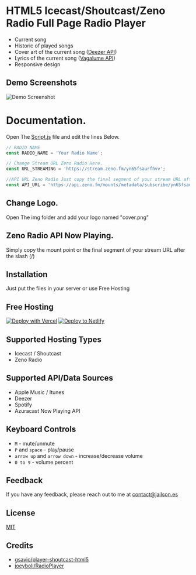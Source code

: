 
# HTML5 Icecast/Shoutcast/Zeno Radio Full Page Radio Player

* Current song
* Historic of played songs
* Cover art of the current song ([Deezer API](https://developers.deezer.com/login?redirect=/api))
* Lyrics of the current song ([Vagalume API](https://api.vagalume.com.br/docs/))
* Responsive design

## Demo Screenshots

![Demo Screenshot](https://i.imgur.com/QcbLFzn.jpg)

# Documentation.

Open The [Script.js](https://github.com/jailsonsb2/RadioPlayer-ZenoRadio/blob/main/js/script.js) file and edit the lines Below.

```javascript
// RADIO NAME
const RADIO_NAME = 'Your Radio Name';

// Change Stream URL Zeno Radio Here.
const URL_STREAMING = 'https://stream.zeno.fm/yn65fsaurfhvv';

//API URL Zeno Radio Just copy the final segment of your stream URL after the slash (/)
const API_URL = 'https://api.zeno.fm/mounts/metadata/subscribe/yn65fsaurfhvv'


 ```

 ## Change Logo.

 Open The img folder and add your logo named "cover.png"

 ## Zeno Radio API Now Playing.

 Simply copy the mount point or the final segment of your stream URL after the slash (/)

 ## Installation
Just put the files in your server or use Free Hosting



## Free Hosting

[![Deploy with Vercel](https://vercel.com/button)](https://vercel.com/new/clone?repository-url=https://github.com/jailsonsb2/RadioPlayer-ZenoRadio)
[![Deploy to Netlify](https://www.netlify.com/img/deploy/button.svg)](https://app.netlify.com/start/deploy?repository=https://github.com/jailsonsb2/RadioPlayer-ZenoRadio)






 



## Supported Hosting Types
* Icecast / Shoutcast
* Zeno Radio

## Supported API/Data Sources
* Apple Music / Itunes
* Deezer
* Spotify
* Azuracast Now Playing API 

## Keyboard Controls 
* `M` - mute/unmute
* `P` and `space` - play/pause
* `arrow up` and `arrow down` - increase/decrease volume
* `0 to 9` - volume percent


## Feedback

If you have any feedback, please reach out to me at contact@jailson.es


## License

[MIT](https://github.com/gsavio/player-shoutcast-html5/blob/master/LICENSE)

## Credits
* [gsavio/player-shoutcast-html5](https://github.com/gsavio/player-shoutcast-html5)
* [joeyboli/RadioPlayer](https://github.com/joeyboli/RadioPlayer)


